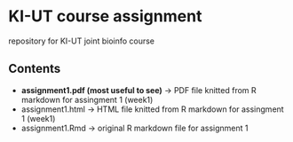 # KI-UT course assignment
repository for KI-UT joint bioinfo course

## Contents
- **assignment1.pdf (most useful to see)** -> PDF file knitted from R markdown for assingment 1 (week1)
- assignment1.html -> HTML file knitted from R markdown for assingment 1 (week1)
- assignment1.Rmd -> original R markdown file for assignment 1
